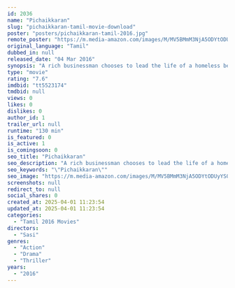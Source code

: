 ```yaml
---
id: 2036
name: "Pichaikkaran"
slug: "pichaikkaran-tamil-movie-download"
poster: "posters/pichaikkaran-tamil-2016.jpg"
remote_poster: "https://m.media-amazon.com/images/M/MV5BMmM3NjA5ODYtODUyYS00NzRkLWE3NDItZTg5MWJiZWEwNmRmXkEyXkFqcGc@._V1_SX300.jpg"
original_language: "Tamil"
dubbed_in: null
released_date: "04 Mar 2016"
synopsis: "A rich businessman chooses to lead the life of a homeless beggar for a period of 48 days in the hopes that he could cure his mother, who is on the brink of death."
type: "movie"
rating: "7.6"
imdbid: "tt5523174"
tmdbid: null
views: 0
likes: 0
dislikes: 0
author_id: 1
trailer_url: null
runtime: "130 min"
is_featured: 0
is_active: 1
is_comingsoon: 0
seo_title: "Pichaikkaran"
seo_description: "A rich businessman chooses to lead the life of a homeless beggar for a period of 48 days in the hopes that he could cure his mother, who is on the brink of death."
seo_keywords: "\"Pichaikkaran\""
seo_image: "https://m.media-amazon.com/images/M/MV5BMmM3NjA5ODYtODUyYS00NzRkLWE3NDItZTg5MWJiZWEwNmRmXkEyXkFqcGc@._V1_SX300.jpg"
screenshots: null
redirect_to: null
social_shares: 0
created_at: 2025-04-01 11:23:54
updated_at: 2025-04-01 11:23:54
categories:
  - "Tamil 2016 Movies"
directors:
  - "Sasi"
genres:
  - "Action"
  - "Drama"
  - "Thriller"
years:
  - "2016"
---
```

